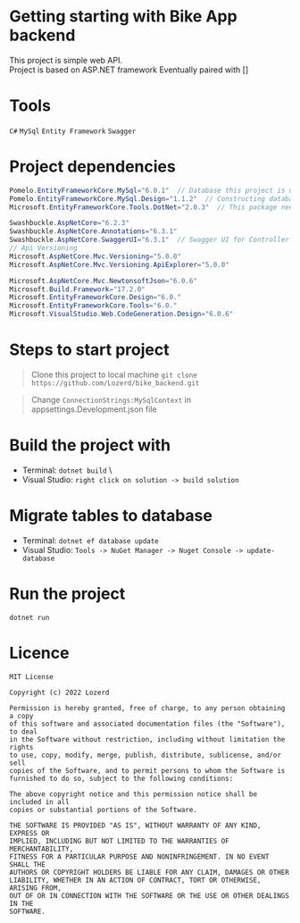 # Getting starting with Bike App backend

This project is simple web API.\
Project is based on ASP.NET framework
Eventually paired with []

# Tools
`C#`
`MySql`
`Entity Framework`
`Swagger`

# Project dependencies
```csharp
Pomelo.EntityFrameworkCore.MySql="6.0.1"  // Database this project is using
Pomelo.EntityFrameworkCore.MySql.Design="1.1.2"  // Constructing database tables, fields
Microsoft.EntityFrameworkCore.Tools.DotNet="2.0.3"  // This package needed for `dotnet ef` command

Swashbuckle.AspNetCore="6.2.3"
Swashbuckle.AspNetCore.Annotations="6.3.1"
Swashbuckle.AspNetCore.SwaggerUI="6.3.1"  // Swagger UI for Controller CRUD Methods
// Api Versioning
Microsoft.AspNetCore.Mvc.Versioning="5.0.0"
Microsoft.AspNetCore.Mvc.Versioning.ApiExplorer="5.0.0"

Microsoft.AspNetCore.Mvc.NewtonsoftJson="6.0.6"
Microsoft.Build.Framework="17.2.0"
Microsoft.EntityFrameworkCore.Design="6.0."
Microsoft.EntityFrameworkCore.Tools="6.0."
Microsoft.VisualStudio.Web.CodeGeneration.Design="6.0.6"
```

# Steps to start project
> Clone this project to local machine `git clone https://github.com/Lozerd/bike_backend.git`

> Change `ConnectionStrings:MySqlContext` in appsettings.Development.json file

# Build the project with
+ Terminal: `dotnet build` \
+ Visual Studio: `right click on solution -> build solution`

# Migrate tables to database
+ Terminal: `dotnet ef database update`
+ Visual Studio: `Tools -> NuGet Manager -> Nuget Console -> update-database`

# Run the project
`dotnet run`

# Licence
```
MIT License

Copyright (c) 2022 Lozerd

Permission is hereby granted, free of charge, to any person obtaining a copy
of this software and associated documentation files (the "Software"), to deal
in the Software without restriction, including without limitation the rights
to use, copy, modify, merge, publish, distribute, sublicense, and/or sell
copies of the Software, and to permit persons to whom the Software is
furnished to do so, subject to the following conditions:

The above copyright notice and this permission notice shall be included in all
copies or substantial portions of the Software.

THE SOFTWARE IS PROVIDED "AS IS", WITHOUT WARRANTY OF ANY KIND, EXPRESS OR
IMPLIED, INCLUDING BUT NOT LIMITED TO THE WARRANTIES OF MERCHANTABILITY,
FITNESS FOR A PARTICULAR PURPOSE AND NONINFRINGEMENT. IN NO EVENT SHALL THE
AUTHORS OR COPYRIGHT HOLDERS BE LIABLE FOR ANY CLAIM, DAMAGES OR OTHER
LIABILITY, WHETHER IN AN ACTION OF CONTRACT, TORT OR OTHERWISE, ARISING FROM,
OUT OF OR IN CONNECTION WITH THE SOFTWARE OR THE USE OR OTHER DEALINGS IN THE
SOFTWARE.
```